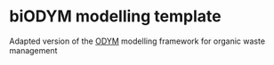 # biODYM modelling template
Adapted version of the [ODYM](https://github.com/IndEcol/ODYM) modelling framework for organic waste management 
